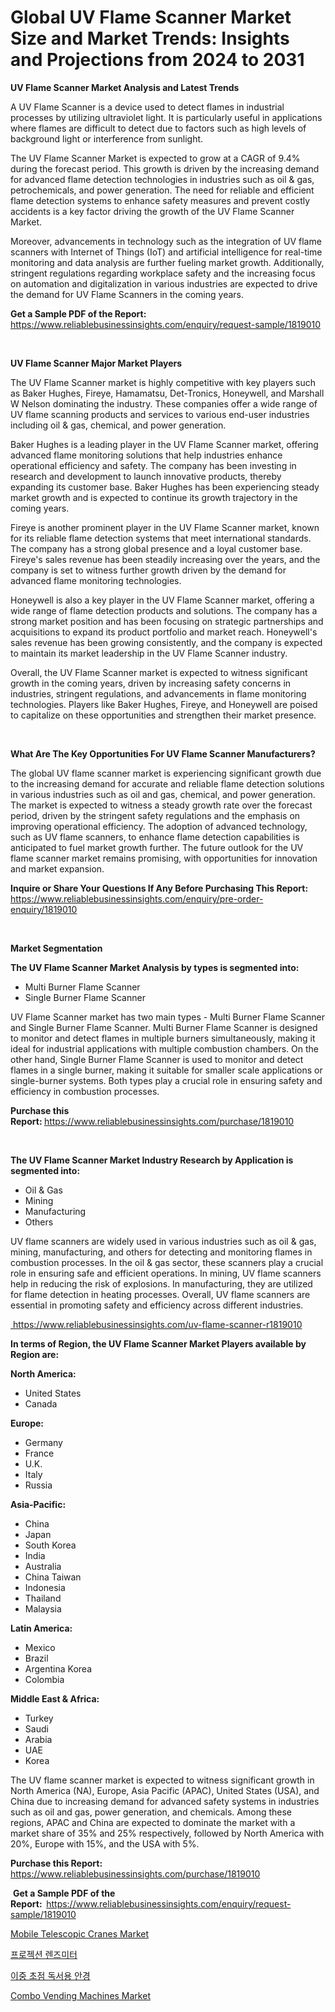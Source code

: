 <p><h1>Global UV Flame Scanner Market Size and Market Trends: Insights and Projections from 2024 to 2031</h1></p><p><strong>UV Flame Scanner Market Analysis and Latest Trends</strong></p>
<p><p>A UV Flame Scanner is a device used to detect flames in industrial processes by utilizing ultraviolet light. It is particularly useful in applications where flames are difficult to detect due to factors such as high levels of background light or interference from sunlight.</p><p>The UV Flame Scanner Market is expected to grow at a CAGR of 9.4% during the forecast period. This growth is driven by the increasing demand for advanced flame detection technologies in industries such as oil & gas, petrochemicals, and power generation. The need for reliable and efficient flame detection systems to enhance safety measures and prevent costly accidents is a key factor driving the growth of the UV Flame Scanner Market.</p><p>Moreover, advancements in technology such as the integration of UV flame scanners with Internet of Things (IoT) and artificial intelligence for real-time monitoring and data analysis are further fueling market growth. Additionally, stringent regulations regarding workplace safety and the increasing focus on automation and digitalization in various industries are expected to drive the demand for UV Flame Scanners in the coming years.</p></p>
<p><strong>Get a Sample PDF of the Report:&nbsp;</strong> <a href="https://www.reliablebusinessinsights.com/enquiry/request-sample/1819010">https://www.reliablebusinessinsights.com/enquiry/request-sample/1819010</a></p>
<p>&nbsp;</p>
<p><strong>UV Flame Scanner Major Market Players</strong></p>
<p><p>The UV Flame Scanner market is highly competitive with key players such as Baker Hughes, Fireye, Hamamatsu, Det-Tronics, Honeywell, and Marshall W Nelson dominating the industry. These companies offer a wide range of UV flame scanning products and services to various end-user industries including oil & gas, chemical, and power generation.</p><p>Baker Hughes is a leading player in the UV Flame Scanner market, offering advanced flame monitoring solutions that help industries enhance operational efficiency and safety. The company has been investing in research and development to launch innovative products, thereby expanding its customer base. Baker Hughes has been experiencing steady market growth and is expected to continue its growth trajectory in the coming years.</p><p>Fireye is another prominent player in the UV Flame Scanner market, known for its reliable flame detection systems that meet international standards. The company has a strong global presence and a loyal customer base. Fireye's sales revenue has been steadily increasing over the years, and the company is set to witness further growth driven by the demand for advanced flame monitoring technologies.</p><p>Honeywell is also a key player in the UV Flame Scanner market, offering a wide range of flame detection products and solutions. The company has a strong market position and has been focusing on strategic partnerships and acquisitions to expand its product portfolio and market reach. Honeywell's sales revenue has been growing consistently, and the company is expected to maintain its market leadership in the UV Flame Scanner industry.</p><p>Overall, the UV Flame Scanner market is expected to witness significant growth in the coming years, driven by increasing safety concerns in industries, stringent regulations, and advancements in flame monitoring technologies. Players like Baker Hughes, Fireye, and Honeywell are poised to capitalize on these opportunities and strengthen their market presence.</p></p>
<p>&nbsp;</p>
<p><strong>What Are The Key Opportunities For UV Flame Scanner Manufacturers?</strong></p>
<p><p>The global UV flame scanner market is experiencing significant growth due to the increasing demand for accurate and reliable flame detection solutions in various industries such as oil and gas, chemical, and power generation. The market is expected to witness a steady growth rate over the forecast period, driven by the stringent safety regulations and the emphasis on improving operational efficiency. The adoption of advanced technology, such as UV flame scanners, to enhance flame detection capabilities is anticipated to fuel market growth further. The future outlook for the UV flame scanner market remains promising, with opportunities for innovation and market expansion.</p></p>
<p><strong>Inquire or Share Your Questions If Any Before Purchasing This Report:</strong> <a href="https://www.reliablebusinessinsights.com/enquiry/pre-order-enquiry/1819010">https://www.reliablebusinessinsights.com/enquiry/pre-order-enquiry/1819010</a></p>
<p>&nbsp;</p>
<p><strong>Market Segmentation</strong></p>
<p><strong>The UV Flame Scanner Market Analysis by types is segmented into:</strong></p>
<p><ul><li>Multi Burner Flame Scanner</li><li>Single Burner Flame Scanner</li></ul></p>
<p><p>UV Flame Scanner market has two main types - Multi Burner Flame Scanner and Single Burner Flame Scanner. Multi Burner Flame Scanner is designed to monitor and detect flames in multiple burners simultaneously, making it ideal for industrial applications with multiple combustion chambers. On the other hand, Single Burner Flame Scanner is used to monitor and detect flames in a single burner, making it suitable for smaller scale applications or single-burner systems. Both types play a crucial role in ensuring safety and efficiency in combustion processes.</p></p>
<p><strong>Purchase this Report:&nbsp;</strong><a href="https://www.reliablebusinessinsights.com/purchase/1819010">https://www.reliablebusinessinsights.com/purchase/1819010</a></p>
<p>&nbsp;</p>
<p><strong>The UV Flame Scanner Market Industry Research by Application is segmented into:</strong></p>
<p><ul><li>Oil & Gas</li><li>Mining</li><li>Manufacturing</li><li>Others</li></ul></p>
<p><p>UV flame scanners are widely used in various industries such as oil & gas, mining, manufacturing, and others for detecting and monitoring flames in combustion processes. In the oil & gas sector, these scanners play a crucial role in ensuring safe and efficient operations. In mining, UV flame scanners help in reducing the risk of explosions. In manufacturing, they are utilized for flame detection in heating processes. Overall, UV flame scanners are essential in promoting safety and efficiency across different industries.</p></p>
<p><a href="https://www.reliablebusinessinsights.com/uv-flame-scanner-r1819010">&nbsp;https://www.reliablebusinessinsights.com/uv-flame-scanner-r1819010</a></p>
<p><strong>In terms of Region, the UV Flame Scanner Market Players available by Region are:</strong></p>
<p>
    <p> <strong> North America: </strong>
        <ul>
            <li>United States</li>
            <li>Canada</li>
        </ul>
        </p> 
    <p> <strong> Europe: </strong>
        <ul>
            <li>Germany</li>
            <li>France</li>
            <li>U.K.</li>
            <li>Italy</li>
            <li>Russia</li>
        </ul>
        </p> 
    <p> <strong> Asia-Pacific: </strong>
        <ul>
            <li>China</li>
            <li>Japan</li>
            <li>South Korea</li>
            <li>India</li>
            <li>Australia</li>
            <li>China Taiwan</li>
            <li>Indonesia</li>
            <li>Thailand</li>
            <li>Malaysia</li>
        </ul>
        </p> 
    <p> <strong> Latin America: </strong>
        <ul>
            <li>Mexico</li>
            <li>Brazil</li>
            <li>Argentina Korea</li>
            <li>Colombia</li>
        </ul>
        </p> 
    <p> <strong> Middle East & Africa: </strong>
        <ul>
            <li>Turkey</li>
            <li>Saudi</li>
            <li>Arabia</li>
            <li>UAE</li>
            <li>Korea</li>
        </ul>
    </p>
    </p>
<p><p>The UV flame scanner market is expected to witness significant growth in North America (NA), Europe, Asia Pacific (APAC), United States (USA), and China due to increasing demand for advanced safety systems in industries such as oil and gas, power generation, and chemicals. Among these regions, APAC and China are expected to dominate the market with a market share of 35% and 25% respectively, followed by North America with 20%, Europe with 15%, and the USA with 5%.</p></p>
<p><strong>Purchase this Report: </strong><a href="https://www.reliablebusinessinsights.com/purchase/1819010">https://www.reliablebusinessinsights.com/purchase/1819010</a></p>
<p>&nbsp;<strong>Get a Sample PDF of the Report:&nbsp;&nbsp;</strong><a href="https://www.reliablebusinessinsights.com/enquiry/request-sample/1819010">https://www.reliablebusinessinsights.com/enquiry/request-sample/1819010</a></p>
<p><strong></strong></p>
<p><p><a href="https://github.com/lbird53714/Market-Research-Report-List-5/blob/main/mobile-telescopic-cranes-market.md">Mobile Telescopic Cranes Market</a></p><p><a href="https://github.com/bvubpqd5241630/Market-Research-Report-List-2/blob/main/1290141166681.md">프로젝션 렌즈미터</a></p><p><a href="https://github.com/khytkeqagplkzqvh/Market-Research-Report-List-2/blob/main/2411568166682.md">이중 초점 독서용 안경</a></p><p><a href="https://github.com/dringals/Market-Research-Report-List-4/blob/main/combo-vending-machines-market.md">Combo Vending Machines Market</a></p></p>